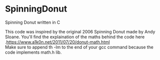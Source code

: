# SpinningDonut
Spinning Donut written in C

This code was inspired by the original 2006 Spinning Donut made by Andy Sloane.
You'll find the explaination of the maths behind the code here .https://www.a1k0n.net/2011/07/20/donut-math.html  
Make sure to append th -lm to the end of your gcc command because the code implements math.h lib.
